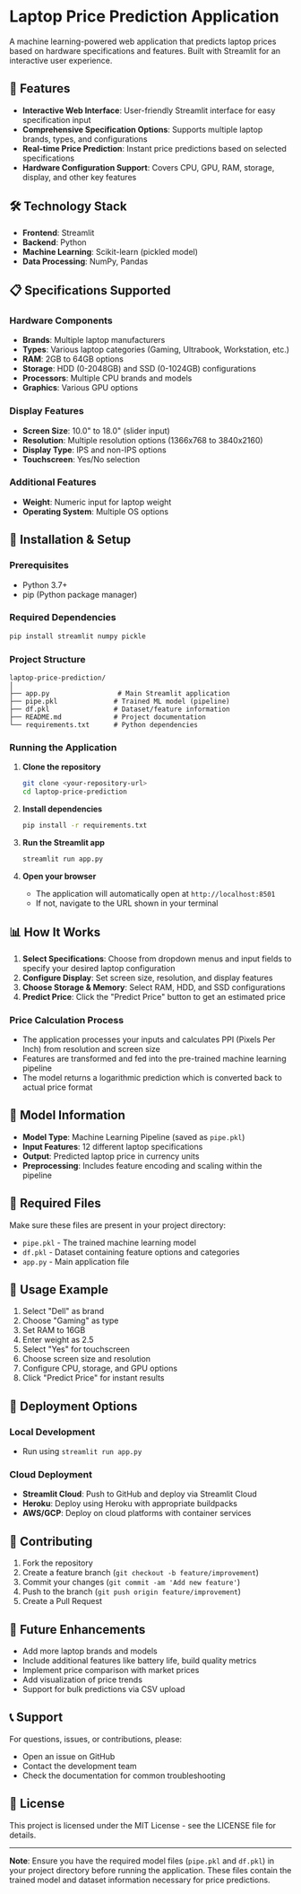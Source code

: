 # Laptop Price Prediction Application

A machine learning-powered web application that predicts laptop prices based on hardware specifications and features. Built with Streamlit for an interactive user experience.

## 🚀 Features

- **Interactive Web Interface**: User-friendly Streamlit interface for easy specification input
- **Comprehensive Specification Options**: Supports multiple laptop brands, types, and configurations
- **Real-time Price Prediction**: Instant price predictions based on selected specifications
- **Hardware Configuration Support**: Covers CPU, GPU, RAM, storage, display, and other key features

## 🛠️ Technology Stack

- **Frontend**: Streamlit
- **Backend**: Python
- **Machine Learning**: Scikit-learn (pickled model)
- **Data Processing**: NumPy, Pandas

## 📋 Specifications Supported

### Hardware Components
- **Brands**: Multiple laptop manufacturers
- **Types**: Various laptop categories (Gaming, Ultrabook, Workstation, etc.)
- **RAM**: 2GB to 64GB options
- **Storage**: HDD (0-2048GB) and SSD (0-1024GB) configurations
- **Processors**: Multiple CPU brands and models
- **Graphics**: Various GPU options

### Display Features
- **Screen Size**: 10.0" to 18.0" (slider input)
- **Resolution**: Multiple resolution options (1366x768 to 3840x2160)
- **Display Type**: IPS and non-IPS options
- **Touchscreen**: Yes/No selection

### Additional Features
- **Weight**: Numeric input for laptop weight
- **Operating System**: Multiple OS options

## 🚀 Installation & Setup

### Prerequisites
- Python 3.7+
- pip (Python package manager)

### Required Dependencies
```bash
pip install streamlit numpy pickle
```

### Project Structure
```
laptop-price-prediction/
│
├── app.py                 # Main Streamlit application
├── pipe.pkl              # Trained ML model (pipeline)
├── df.pkl                # Dataset/feature information
├── README.md             # Project documentation
└── requirements.txt      # Python dependencies
```

### Running the Application

1. **Clone the repository**
   ```bash
   git clone <your-repository-url>
   cd laptop-price-prediction
   ```

2. **Install dependencies**
   ```bash
   pip install -r requirements.txt
   ```

3. **Run the Streamlit app**
   ```bash
   streamlit run app.py
   ```

4. **Open your browser**
   - The application will automatically open at `http://localhost:8501`
   - If not, navigate to the URL shown in your terminal

## 📊 How It Works

1. **Select Specifications**: Choose from dropdown menus and input fields to specify your desired laptop configuration
2. **Configure Display**: Set screen size, resolution, and display features
3. **Choose Storage & Memory**: Select RAM, HDD, and SSD configurations
4. **Predict Price**: Click the "Predict Price" button to get an estimated price

### Price Calculation Process
- The application processes your inputs and calculates PPI (Pixels Per Inch) from resolution and screen size
- Features are transformed and fed into the pre-trained machine learning pipeline
- The model returns a logarithmic prediction which is converted back to actual price format

## 🔧 Model Information

- **Model Type**: Machine Learning Pipeline (saved as `pipe.pkl`)
- **Input Features**: 12 different laptop specifications
- **Output**: Predicted laptop price in currency units
- **Preprocessing**: Includes feature encoding and scaling within the pipeline

## 📁 Required Files

Make sure these files are present in your project directory:
- `pipe.pkl` - The trained machine learning model
- `df.pkl` - Dataset containing feature options and categories
- `app.py` - Main application file

## 🎯 Usage Example

1. Select "Dell" as brand
2. Choose "Gaming" as type
3. Set RAM to 16GB
4. Enter weight as 2.5
5. Select "Yes" for touchscreen
6. Choose screen size and resolution
7. Configure CPU, storage, and GPU options
8. Click "Predict Price" for instant results

## 🚀 Deployment Options

### Local Development
- Run using `streamlit run app.py`

### Cloud Deployment
- **Streamlit Cloud**: Push to GitHub and deploy via Streamlit Cloud
- **Heroku**: Deploy using Heroku with appropriate buildpacks
- **AWS/GCP**: Deploy on cloud platforms with container services

## 🤝 Contributing

1. Fork the repository
2. Create a feature branch (`git checkout -b feature/improvement`)
3. Commit your changes (`git commit -am 'Add new feature'`)
4. Push to the branch (`git push origin feature/improvement`)
5. Create a Pull Request

## 📝 Future Enhancements

- Add more laptop brands and models
- Include additional features like battery life, build quality metrics
- Implement price comparison with market prices
- Add visualization of price trends
- Support for bulk predictions via CSV upload

## 📞 Support

For questions, issues, or contributions, please:
- Open an issue on GitHub
- Contact the development team
- Check the documentation for common troubleshooting

## 📄 License

This project is licensed under the MIT License - see the LICENSE file for details.

---

**Note**: Ensure you have the required model files (`pipe.pkl` and `df.pkl`) in your project directory before running the application. These files contain the trained model and dataset information necessary for price predictions.